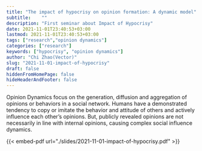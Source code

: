 ```yaml
---
title: "The impact of hypocrisy on opinion formation: A dynamic model"
subtitle:    ""
description: "First seminar about Impact of Hypocrisy"
date: 2021-11-01T23:40:53+03:00
lastmod: 2021-11-01T23:40:53+03:00
tags: ["research","opinion dynamics"]
categories: ["research"]
keywords: ["hypocrisy", "opinion dynamics"]
author: "Chi Zhao(Vector)"
slug: "2021-11-01-impact-of-hypocrisy"
draft: false
hiddenFromHomePage: false
hideHeaderAndFooter: false
---
```


Opinion Dynamics focus on the generation, diffusion and aggregation of opinions or behaviors in a social network. Humans have a demonstrated tendency to copy or imitate the behavior and attitude of others and actively influence each other’s opinions. But, publicly revealed opinions are not necessarily in line with internal opinions, causing complex social influence dynamics.
<!--more-->

{{< embed-pdf url="./slides/2021-11-01-impact-of-hypocrisy.pdf" >}}
